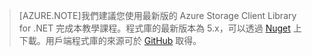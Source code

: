 >[AZURE.NOTE]我們建議您使用最新版的 Azure Storage Client Library for .NET 完成本教學課程。程式庫的最新版本為 5.x，可以透過 [Nuget](https://www.nuget.org/packages/WindowsAzure.Storage/) 上下載。用戶端程式庫的來源可於 [GitHub](https://github.com/Azure/azure-storage-net) 取得。

<!---HONumber=August15_HO6-->